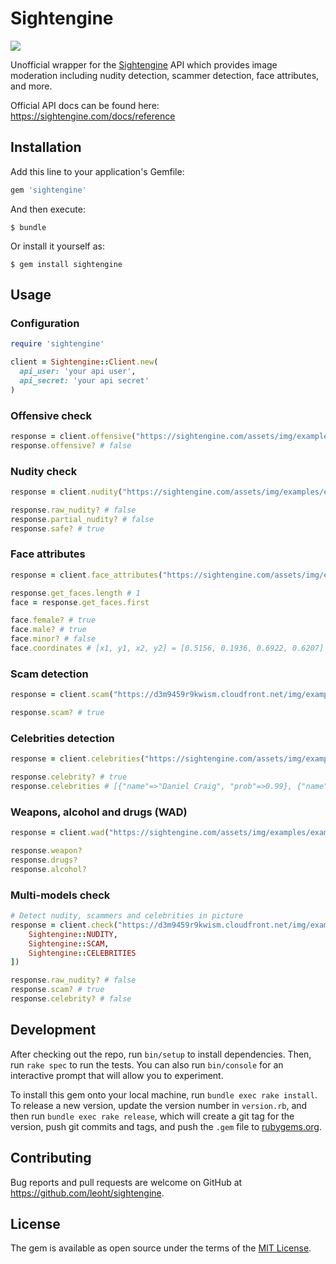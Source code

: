 # Sightengine

![](https://travis-ci.org/leoht/sightengine.svg?branch=master)

Unofficial wrapper for the [Sightengine](https://sightengine.com/) API
which provides image moderation including nudity detection, scammer detection,
face attributes, and more.

Official API docs can be found here: https://sightengine.com/docs/reference

## Installation

Add this line to your application's Gemfile:

```ruby
gem 'sightengine'
```

And then execute:

    $ bundle

Or install it yourself as:

    $ gem install sightengine

## Usage

### Configuration

```ruby
require 'sightengine'

client = Sightengine::Client.new(
  api_user: 'your api user',
  api_secret: 'your api secret'
)

```

### Offensive check

```ruby
response = client.offensive("https://sightengine.com/assets/img/examples/example2.jpg")
response.offensive? # false
```

### Nudity check

```ruby
response = client.nudity("https://sightengine.com/assets/img/examples/example2.jpg")

response.raw_nudity? # false
response.partial_nudity? # false
response.safe? # true
```

### Face attributes

```ruby
response = client.face_attributes("https://sightengine.com/assets/img/examples/example7.jpg")

response.get_faces.length # 1
face = response.get_faces.first

face.female? # true
face.male? # true
face.minor? # false
face.coordinates # [x1, y1, x2, y2] = [0.5156, 0.1936, 0.6922, 0.6207]
```

### Scam detection

```ruby
response = client.scam("https://d3m9459r9kwism.cloudfront.net/img/examples/example-scam1-1000.jpg")

response.scam? # true
```

### Celebrities detection

```ruby
response = client.celebrities("https://sightengine.com/assets/img/examples/example-craig-300.jpg")

response.celebrity? # true
response.celebrities # [{"name"=>"Daniel Craig", "prob"=>0.99}, {"name"=>"Graham Fellows", "prob"=>0.08}, ...]
```

### Weapons, alcohol and drugs (WAD)

```ruby
response = client.wad("https://sightengine.com/assets/img/examples/example2.jpg")

response.weapon?
response.drugs?
response.alcohol?
```

### Multi-models check

```ruby
# Detect nudity, scammers and celebrities in picture
response = client.check("https://d3m9459r9kwism.cloudfront.net/img/examples/example-scam1-1000.jpg", [
    Sightengine::NUDITY,
    Sightengine::SCAM,
    Sightengine::CELEBRITIES
])

response.raw_nudity? # false
response.scam? # true
response.celebrity? # false
```

## Development

After checking out the repo, run `bin/setup` to install dependencies. Then, run `rake spec` to run the tests. You can also run `bin/console` for an interactive prompt that will allow you to experiment.

To install this gem onto your local machine, run `bundle exec rake install`. To release a new version, update the version number in `version.rb`, and then run `bundle exec rake release`, which will create a git tag for the version, push git commits and tags, and push the `.gem` file to [rubygems.org](https://rubygems.org).

## Contributing

Bug reports and pull requests are welcome on GitHub at https://github.com/leoht/sightengine.


## License

The gem is available as open source under the terms of the [MIT License](http://opensource.org/licenses/MIT).

